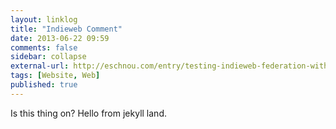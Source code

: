 ```yaml
---
layout: linklog
title: "Indieweb Comment"
date: 2013-06-22 09:59
comments: false
sidebar: collapse
external-url: http://eschnou.com/entry/testing-indieweb-federation-with-waterpigscouk-aaronpareckicom-and--62-24908.html
tags: [Website, Web]
published: true
---
```


Is this thing on?  Hello from jekyll land.